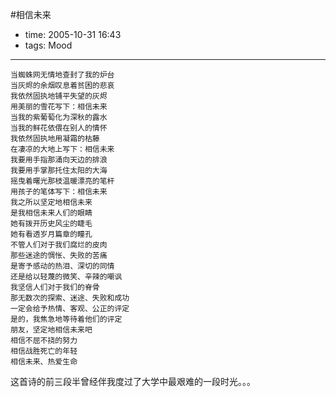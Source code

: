 #相信未来

- time: 2005-10-31 16:43
- tags: Mood

---

	当蜘蛛网无情地查封了我的炉台
	当灰烬的余烟叹息着贫困的悲哀
	我依然固执地铺平失望的灰烬
	用美丽的雪花写下：相信未来
	当我的紫葡萄化为深秋的露水
	当我的鲜花依偎在别人的情怀
	我依然固执地用凝霜的枯藤
	在凄凉的大地上写下：相信未来
	我要用手指那涌向天边的排浪
	我要用手掌那托住太阳的大海
	摇曳着曙光那枝温暖漂亮的笔杆
	用孩子的笔体写下：相信未来
	我之所以坚定地相信未来
	是我相信未来人们的眼睛
	她有拨开历史风尘的睫毛
	她有看透岁月篇章的瞳孔
	不管人们对于我们腐烂的皮肉
	那些迷途的惆怅、失败的苦痛
	是寄予感动的热泪、深切的同情
	还是给以轻蔑的微笑、辛辣的嘲讽
	我坚信人们对于我们的脊骨
	那无数次的探索、迷途、失败和成功
	一定会给予热情、客观、公正的评定
	是的，我焦急地等待着他们的评定
	朋友，坚定地相信未来吧
	相信不屈不挠的努力
	相信战胜死亡的年轻
	相信未来、热爱生命

这首诗的前三段半曾经伴我度过了大学中最艰难的一段时光。。。